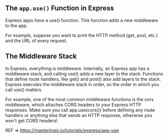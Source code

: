 ## The `app.use()` Function in Express

Express apps have a use() function. This function adds a new middleware to the app.

For example, suppose you want to print the HTTP method (get, post, etc.) and the URL of every request.


## The Middleware Stack

In Express, everything is middleware. Internally, an Express app has a middleware stack, and calling use() adds a new layer to the stack. Functions that define route handlers, like get() and post() also add layers to the stack. Express executes the middleware stack in order, so the order in which you call use() matters.

For example, one of the most common middleware functions is the cors middleware, which attaches CORS headers to your Express HTTP responses. Make sure you call app.use(cors()) before defining any route handlers or anything else that sends an HTTP response, otherwise you won't get CORS headers!


REF => https://masteringjs.io/tutorials/express/app-use
